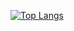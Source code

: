 [![Top Langs](https://github-readme-stats.vercel.app/api/top-langs/?username=2-chanhee&layout=compact&exclude_repo=2-chanhee/algorithm,2-chanhee/language-framework,2-chanhee/iot_product_lab)](https://github.com/anuraghazra/github-readme-stats)

